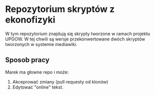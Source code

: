 Repozytorium skryptów z ekonofizyki
===================================

W tym repozytorium znajdują się skrypty tworzone w ramach projektu UPGOW.
W tej chwili są wersje przekonwertowane dwóch skryptów tworzonych w systemie mediawiki.


Sposob pracy
------------

Marek ma głowne repo i może:

1. Akceprować zmiany (pull requesty od klonów) 
2. Edytować "online" tekst. 
